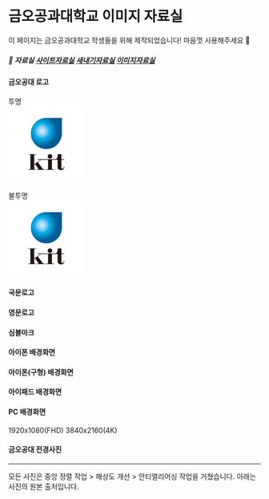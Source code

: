 # 금오공과대학교 이미지 자료실
이 페이지는 금오공과대학교 학생들을 위해 제작되었습니다! 마음껏 사용해주세요 🥰
##### 📂 자료실&nbsp;[사이트자료실](https://github.com/Htmla69/Kumoh_In7/blob/main/Site.md)&nbsp;[새내기자료실](https://github.com/Htmla69/Kumoh_In7/blob/main/Beginner.md)&nbsp;[이미지자료실](https://github.com/Htmla69/Kumoh_In7/blob/main/Image.md)
#### 금오공대 로고

투명  
<img src = "https://raw.githubusercontent.com/Htmla69/Kumoh_In7/main/Images/%EA%B8%88%EC%98%A4%EA%B3%B5%EB%8C%80%20%EB%A1%9C%EA%B3%A0%20%ED%88%AC%EB%AA%85.png" width="30%" height="30%">

불투명  
<img src = "https://raw.githubusercontent.com/Htmla69/Kumoh_In7/main/Images/%EA%B8%88%EC%98%A4%EA%B3%B5%EB%8C%80%20%EB%A1%9C%EA%B3%A0.png" width="30%" height="30%">
#### 국문로고

#### 영문로고

#### 심볼마크

#### 아이폰 배경화면

#### 아이폰(구형) 배경화면

#### 아이패드 배경화면

#### PC 배경화면
1920x1080(FHD)
3840x2160(4K)

#### 금오공대 전경사진

---
모든 사진은 중앙 정렬 작업 > 해상도 개선 > 안티앨리어싱 작업을 거쳤습니다.
아래는 사진의 원본 출처입니다.
